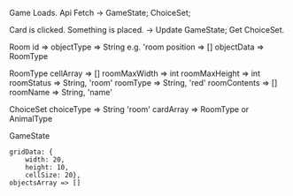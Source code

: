 Game Loads.
Api Fetch -> 
    GameState;
    ChoiceSet;

Card is clicked.
Something is placed.
    -> Update GameState;
    Get ChoiceSet.


Room
 id => 
 objectType => String e.g. 'room
 position => []
 objectData => RoomType
 
RoomType 
 cellArray => []
 roomMaxWidth => int
 roomMaxHeight => int
 roomStatus => String, 'room'
 roomType => String, 'red'
 roomContents => []
 roomName => String, 'name'
 
ChoiceSet
    choiceType => String 'room'
    cardArray => RoomType or AnimalType

GameState
    
    gridData: {
        width: 20,
        height: 10,
        cellSize: 20},    
    objectsArray => []